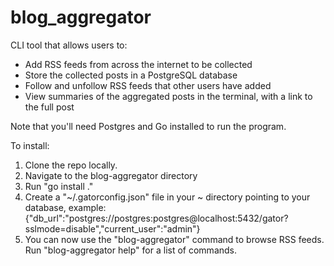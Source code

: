 # blog_aggregator
CLI tool that allows users to:
- Add RSS feeds from across the internet to be collected
- Store the collected posts in a PostgreSQL database
- Follow and unfollow RSS feeds that other users have added
- View summaries of the aggregated posts in the terminal, with a link to the full post

Note that you'll need Postgres and Go installed to run the program.

To install:
1. Clone the repo locally.
2. Navigate to the blog-aggregator directory
3. Run "go install ."
4. Create a "~/.gatorconfig.json" file in your ~ directory pointing to your database, example:
    {"db_url":"postgres://postgres:postgres@localhost:5432/gator?sslmode=disable","current_user":"admin"}
5. You can now use the "blog-aggregator" command to browse RSS feeds. Run "blog-aggregator help" for a list of commands.
